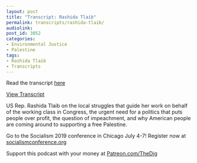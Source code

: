 ```yaml
---
layout: post
title: "Transcript: Rashida Tlaib"
permalink: transcripts/rashida-tlaib/
audiolink: 
post_id: 3052
categories:
- Environmental Justice
- Palestine
tags: 
- Rashida Tlaib
- Transcripts
---
```

Read the transcript [here](https://jacobinmag.com/2019/07/rashida-tlaib-detroit-palestine)

[View Transcript](https://jacobinmag.com/2019/07/rashida-tlaib-detroit-palestine)

US Rep. Rashida Tlaib on the local struggles that guide her work on behalf of the working class in Congress, the urgent need for a politics that puts people over profit, the question of impeachment, and why American people are coming around to supporting a free Palestine.

Go to the Socialism 2019 conference in Chicago July 4-7! Register now at 
[socialismconference.org](https://socialismconference.org)

Support this podcast with your money at 
[Patreon.com/TheDig](https://Patreon.com/TheDig)